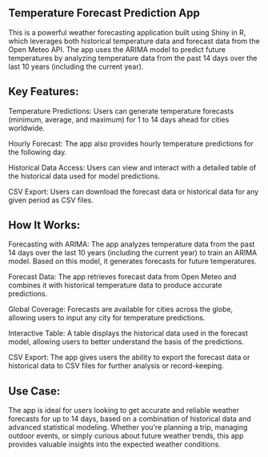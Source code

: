 ## Temperature Forecast Prediction App
This is a powerful weather forecasting application built using Shiny in R, which leverages both historical temperature data and forecast data from the Open Meteo API. 
The app uses the ARIMA model to predict future temperatures by analyzing temperature data from the past 14 days over the last 10 years (including the current year).

## Key Features:

Temperature Predictions: Users can generate temperature forecasts (minimum, average, and maximum) for 1 to 14 days ahead for cities worldwide.

Hourly Forecast: The app also provides hourly temperature predictions for the following day.

Historical Data Access: Users can view and interact with a detailed table of the historical data used for model predictions.

CSV Export: Users can download the forecast data or historical data for any given period as CSV files.

## How It Works:
Forecasting with ARIMA: The app analyzes temperature data from the past 14 days over the last 10 years (including the current year) to train an ARIMA model. Based on this model, it generates forecasts for future temperatures.

Forecast Data: The app retrieves forecast data from Open Meteo and combines it with historical temperature data to produce accurate predictions.

Global Coverage: Forecasts are available for cities across the globe, allowing users to input any city for temperature predictions.

Interactive Table: A table displays the historical data used in the forecast model, allowing users to better understand the basis of the predictions.

CSV Export: The app gives users the ability to export the forecast data or historical data to CSV files for further analysis or record-keeping.

## Use Case:
The app is ideal for users looking to get accurate and reliable weather forecasts for up to 14 days, based on a combination of historical data and advanced statistical modeling. 
Whether you're planning a trip, managing outdoor events, or simply curious about future weather trends, this app provides valuable insights into the expected weather conditions.
